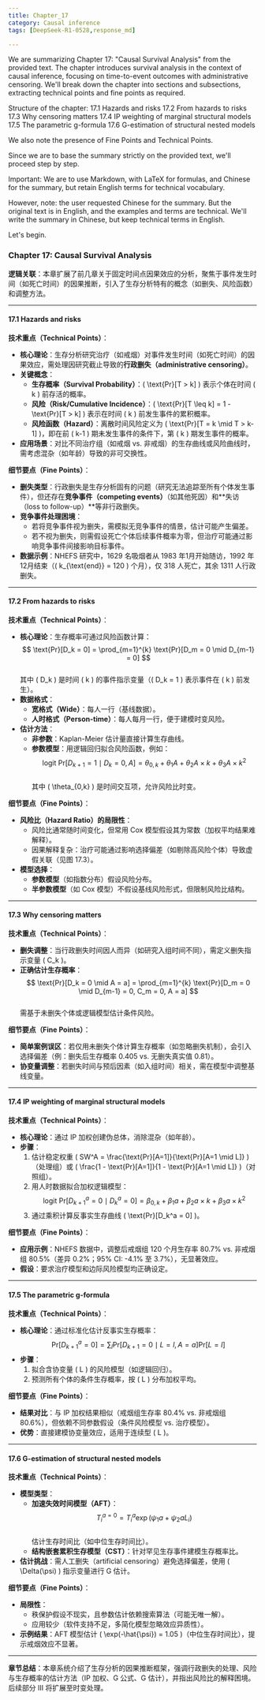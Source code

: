 ```yaml
---
title: Chapter_17
category: Causal inference
tags: [DeepSeek-R1-0528,response_md]

---
```

<think>
We are summarizing Chapter 17: "Causal Survival Analysis" from the provided text.
 The chapter introduces survival analysis in the context of causal inference, focusing on time-to-event outcomes with administrative censoring.
 We'll break down the chapter into sections and subsections, extracting technical points and fine points as required.

 Structure of the chapter:
 17.1 Hazards and risks
 17.2 From hazards to risks
 17.3 Why censoring matters
 17.4 IP weighting of marginal structural models
 17.5 The parametric g-formula
 17.6 G-estimation of structural nested models

 We also note the presence of Fine Points and Technical Points.

 Since we are to base the summary strictly on the provided text, we'll proceed step by step.

 Important: We are to use Markdown, with LaTeX for formulas, and Chinese for the summary, but retain English terms for technical vocabulary.

 However, note: the user requested Chinese for the summary. But the original text is in English, and the examples and terms are technical. We'll write the summary in Chinese, but keep technical terms in English.

 Let's begin.
</think>
### Chapter 17: Causal Survival Analysis  
**逻辑关联**：本章扩展了前几章关于固定时间点因果效应的分析，聚焦于事件发生时间（如死亡时间）的因果推断，引入了生存分析特有的概念（如删失、风险函数）和调整方法。

---

#### 17.1 Hazards and risks  
**技术重点（Technical Points）**：  
- **核心理论**：生存分析研究治疗（如戒烟）对事件发生时间（如死亡时间）的因果效应，需处理因研究截止导致的**行政删失（administrative censoring）**。  
- **关键概念**：  
  - **生存概率（Survival Probability）**：\( \text{Pr}[T > k] \) 表示个体在时间 \( k \) 前存活的概率。  
  - **风险（Risk/Cumulative Incidence）**：\( \text{Pr}[T \leq k] = 1 - \text{Pr}[T > k] \) 表示在时间 \( k \) 前发生事件的累积概率。  
  - **风险函数（Hazard）**：离散时间风险定义为 \( \text{Pr}[T = k \mid T > k-1] \)，即在前 \( k-1 \) 期未发生事件的条件下，第 \( k \) 期发生事件的概率。  
- **应用场景**：对比不同治疗组（如戒烟 vs. 非戒烟）的生存曲线或风险曲线时，需考虑混杂（如年龄）导致的非可交换性。  

**细节要点（Fine Points）**：  
- **删失类型**：行政删失是生存分析固有的问题（研究无法追踪至所有个体发生事件），但还存在**竞争事件（competing events）**（如其他死因）和**失访（loss to follow-up）**等非行政删失。  
- **竞争事件处理困境**：  
  - 若将竞争事件视为删失，需模拟无竞争事件的情景，估计可能产生偏差。  
  - 若不视为删失，则需假设死亡个体后续事件概率为零，但治疗可能通过影响竞争事件间接影响目标事件。  
- **数据示例**：NHEFS 研究中，1629 名吸烟者从 1983 年1月开始随访，1992 年12月结束（\( k_{\text{end}} = 120 \) 个月），仅 318 人死亡，其余 1311 人行政删失。  

---

#### 17.2 From hazards to risks  
**技术重点（Technical Points）**：  
- **核心理论**：生存概率可通过风险函数计算：  
  $$
  \text{Pr}[D_k = 0] = \prod_{m=1}^{k} \text{Pr}[D_m = 0 \mid D_{m-1} = 0]
  $$  
  其中 \( D_k \) 是时间 \( k \) 的事件指示变量（\( D_k = 1 \) 表示事件在 \( k \) 前发生）。  
- **数据格式**：  
  - **宽格式（Wide）**：每人一行（基线数据）。  
  - **人时格式（Person-time）**：每人每月一行，便于建模时变风险。  
- **估计方法**：  
  - **非参数**：Kaplan-Meier 估计量直接计算生存曲线。  
  - **参数模型**：用逻辑回归拟合风险函数，例如：  
    $$
    \text{logit } \text{Pr}[D_{k+1} = 1 \mid D_k = 0, A] = \theta_{0,k} + \theta_1 A + \theta_2 A \times k + \theta_3 A \times k^2
    $$  
    其中 \( \theta_{0,k} \) 是时间交互项，允许风险比时变。  

**细节要点（Fine Points）**：  
- **风险比（Hazard Ratio）的局限性**：  
  - 风险比通常随时间变化，但常用 Cox 模型假设其为常数（加权平均结果难解释）。  
  - 因果解释复杂：治疗可能通过影响选择偏差（如剔除高风险个体）导致虚假关联（见图 17.3）。  
- **模型选择**：  
  - **参数模型**（如指数分布）假设风险分布。  
  - **半参数模型**（如 Cox 模型）不假设基线风险形式，但限制风险比结构。  

---

#### 17.3 Why censoring matters  
**技术重点（Technical Points）**：  
- **删失调整**：当行政删失时间因人而异（如研究入组时间不同），需定义删失指示变量 \( C_k \)。  
- **正确估计生存概率**：  
  $$
  \text{Pr}[D_k = 0 \mid A = a] = \prod_{m=1}^{k} \text{Pr}[D_m = 0 \mid D_{m-1} = 0, C_m = 0, A = a]
  $$  
  需基于未删失个体或逻辑模型估计条件风险。  

**细节要点（Fine Points）**：  
- **简单案例误区**：若仅用未删失个体计算生存概率（如忽略删失机制），会引入选择偏差（例：删失后生存概率 0.405 vs. 无删失真实值 0.81）。  
- **协变量调整**：若删失时间与预后因素（如入组时间）相关，需在模型中调整基线变量。  

---

#### 17.4 IP weighting of marginal structural models  
**技术重点（Technical Points）**：  
- **核心理论**：通过 IP 加权创建伪总体，消除混杂（如年龄）。  
- **步骤**：  
  1. 估计稳定权重 \( SW^A = \frac{\text{Pr}[A=1]}{\text{Pr}[A=1 \mid L]} \)（处理组）或 \( \frac{1 - \text{Pr}[A=1]}{1 - \text{Pr}[A=1 \mid L]} \)（对照组）。  
  2. 用人时数据拟合加权逻辑模型：  
     $$
     \text{logit } \text{Pr}[D_{k+1}^a = 0 \mid D_k^a = 0] = \beta_{0,k} + \beta_1 a + \beta_2 a \times k + \beta_3 a \times k^2
     $$  
  3. 通过乘积计算反事实生存曲线 \( \text{Pr}[D_k^a = 0] \)。  

**细节要点（Fine Points）**：  
- **应用示例**：NHEFS 数据中，调整后戒烟组 120 个月生存率 80.7% vs. 非戒烟组 80.5%（差异 0.2%；95% CI: -4.1% 至 3.7%），无显著效应。  
- **假设**：要求治疗模型和边际风险模型均正确设定。  

---

#### 17.5 The parametric g-formula  
**技术重点（Technical Points）**：  
- **核心理论**：通过标准化估计反事实生存概率：  
  $$
  \text{Pr}[D_{k+1}^a = 0] = \sum_l \text{Pr}[D_{k+1} = 0 \mid L=l, A=a] \text{Pr}[L=l]
  $$  
- **步骤**：  
  1. 拟合含协变量 \( L \) 的风险模型（如逻辑回归）。  
  2. 预测所有个体的条件生存概率，按 \( L \) 分布加权平均。  

**细节要点（Fine Points）**：  
- **结果对比**：与 IP 加权结果相似（戒烟组生存率 80.4% vs. 非戒烟组 80.6%），但依赖不同参数假设（条件风险模型 vs. 治疗模型）。  
- **优势**：直接建模协变量效应，适用于连续型 \( L \)。  

---

#### 17.6 G-estimation of structural nested models  
**技术重点（Technical Points）**：  
- **模型类型**：  
  - **加速失效时间模型（AFT）**：  
    $$
    T_i^{a=0} = T_i^a \exp(\psi_1 a + \psi_2 a L_i)
    $$  
    估计生存时间比（如中位生存时间比）。  
  - **结构嵌套累积生存模型（CST）**：针对罕见生存事件建模生存概率比。  
- **估计挑战**：需人工删失（artificial censoring）避免选择偏差，使用 \( \Delta(\psi) \) 指示变量进行 G 估计。  

**细节要点（Fine Points）**：  
- **局限性**：  
  - 秩保护假设不现实，且参数估计依赖搜索算法（可能无唯一解）。  
  - 应用较少（软件支持不足，多简化模型忽略效应异质性）。  
- **示例结果**：AFT 模型估计 \( \exp(-\hat{\psi}) = 1.05 \)（中位生存时间比），提示戒烟效应不显著。  

---  
**章节总结**：本章系统介绍了生存分析的因果推断框架，强调行政删失的处理、风险与生存概率的估计方法（IP 加权、G 公式、G 估计），并指出风险比的解释困境。后续部分 III 将扩展至时变处理。